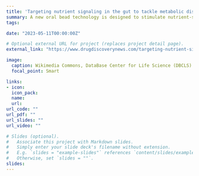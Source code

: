 ```yaml
---
title: 'Targeting nutrient signaling in the gut to tackle metabolic disease'
summary: A new oral bead technology is designed to stimulate nutrient-sensing cells in discrete parts of the gut to restore metabolic balance.
tags:

date: "2023-05-11T00:00:00Z"

# Optional external URL for project (replaces project detail page).
external_link: "https://www.drugdiscoverynews.com/targeting-nutrient-signaling-in-the-gut-to-tackle-metabolic-disease-15669"

image:
  caption: Wikimedia Commons, DataBase Center for Life Science (DBCLS)
  focal_point: Smart

links:
- icon:
  icon_pack:
  name:
  url:
url_code: ""
url_pdf: ""
url_slides: ""
url_video: ""

# Slides (optional).
#   Associate this project with Markdown slides.
#   Simply enter your slide deck's filename without extension.
#   E.g. `slides = "example-slides"` references `content/slides/example-slides.md`.
#   Otherwise, set `slides = ""`.
slides:
---
```

